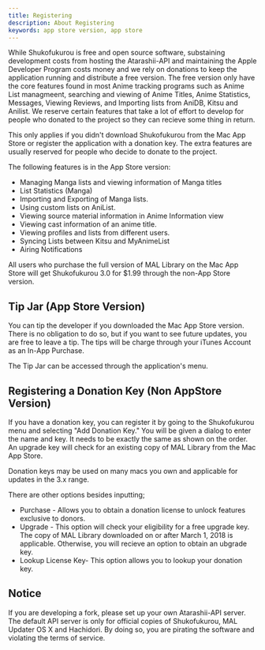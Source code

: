 ```yaml
---
title: Registering
description: About Registering
keywords: app store version, app store
---
```

While Shukofukurou is free and open source software, substaining development costs from hosting the Atarashii-API and maintaining the Apple Developer Program costs money and we rely on donations to keep the application running and distribute a free version. The free version only have the core features found in most Anime tracking programs such as Anime List managmeent, searching and viewing of Anime Titles, Anime Statistics, Messages, Viewing Reviews, and Importing lists from AniDB, Kitsu and Anilist. We reserve certain features that take a lot of effort to develop for people who donated to the project so they can recieve some thing in return.

This only applies if you didn't download Shukofukurou from the Mac App Store or register the application with a donation key. The extra features are usually reserved for people who decide to donate to the project.

The following features is in the App Store version:
* Managing Manga lists and viewing information of Manga titles
* List Statistics (Manga)
* Importing and Exporting of Manga lists.
* Using custom lists on AniList.
* Viewing source material information in Anime Information view
* Viewing cast information of an anime title.
* Viewing profiles and lists from different users.
* Syncing Lists between Kitsu and MyAnimeList
* Airing Notifications

All users who purchase the full version of MAL Library on the Mac App Store will get Shukofukurou 3.0 for $1.99 through the non-App Store version.

## Tip Jar (App Store Version)
You can tip the developer if you downloaded the Mac App Store version. There is no obligation to do so, but if you want to see future updates, you are free to leave a tip. The tips will be charge through your iTunes Account as an In-App Purchase.

The Tip Jar can be accessed through the application's menu.

## Registering a Donation Key (Non AppStore Version)
If you have a donation key, you can register it by going to the Shukofukurou menu and selecting "Add Donation Key." You will be given a dialog to enter the name and key. It needs to be exactly the same as shown on the order. An upgrade key will check for an existing copy of MAL Library from the Mac App Store.

Donation keys may be used on many macs you own and applicable for updates in the 3.x range. 

There are other options besides inputting;
* Purchase - Allows you to obtain a donation license to unlock features exclusive to donors.
* Upgrade - This option will check your eligibility for a free upgrade key. The copy of MAL Library downloaded on or after March 1, 2018 is applicable. Otherwise, you will recieve an option to obtain an ubgrade key.
*  Lookup License Key-  This option allows you to lookup your donation key.

## Notice
If you are developing a fork, please set up your own Atarashii-API server. The default API server is only for official copies of Shukofukurou, MAL Updater OS X and Hachidori. By doing so, you are pirating the software and violating the terms of service.
